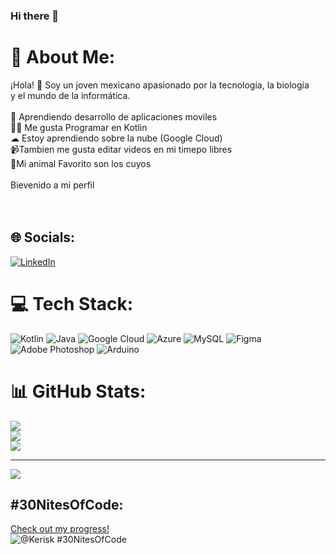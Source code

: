 ### Hi there 👋
# 💫 About Me:
¡Hola! 👋 Soy un joven mexicano apasionado por la tecnología, la biología<br> y el mundo de la informática.<br><br>📱 Aprendiendo desarrollo de aplicaciones moviles<br>👨‍💻 Me gusta Programar en Kotlin <br>☁ Estoy aprendiendo sobre la nube (Google Cloud)<br>📹Tambien me gusta editar videos en mi timepo libres<br>🐹Mi animal Favorito son los cuyos<br><br>Bievenido a mi perfil<br><br><br>


## 🌐 Socials:
[![LinkedIn](https://img.shields.io/badge/LinkedIn-%230077B5.svg?logo=linkedin&logoColor=white)](https://linkedin.com/in/https://www.linkedin.com/in/kevinaxxer/) 

# 💻 Tech Stack:
![Kotlin](https://img.shields.io/badge/kotlin-%237F52FF.svg?style=for-the-badge&logo=kotlin&logoColor=white) ![Java](https://img.shields.io/badge/java-%23ED8B00.svg?style=for-the-badge&logo=openjdk&logoColor=white) ![Google Cloud](https://img.shields.io/badge/GoogleCloud-%234285F4.svg?style=for-the-badge&logo=google-cloud&logoColor=white) ![Azure](https://img.shields.io/badge/azure-%230072C6.svg?style=for-the-badge&logo=microsoftazure&logoColor=white) ![MySQL](https://img.shields.io/badge/mysql-%2300000f.svg?style=for-the-badge&logo=mysql&logoColor=white) ![Figma](https://img.shields.io/badge/figma-%23F24E1E.svg?style=for-the-badge&logo=figma&logoColor=white) ![Adobe Photoshop](https://img.shields.io/badge/adobe%20photoshop-%2331A8FF.svg?style=for-the-badge&logo=adobe%20photoshop&logoColor=white) ![Arduino](https://img.shields.io/badge/-Arduino-00979D?style=for-the-badge&logo=Arduino&logoColor=white)
# 📊 GitHub Stats:
![](https://github-readme-stats.vercel.app/api?username=KevinRomero2&theme=tokyonight&hide_border=true&include_all_commits=false&count_private=false)<br/>
![](https://github-readme-streak-stats.herokuapp.com/?user=KevinRomero2&theme=tokyonight&hide_border=true)<br/>
![](https://github-readme-stats.vercel.app/api/top-langs/?username=KevinRomero2&theme=tokyonight&hide_border=true&include_all_commits=false&count_private=false&layout=compact)

---
[![](https://visitcount.itsvg.in/api?id=KevinRomero2&icon=0&color=3)](https://visitcount.itsvg.in)

<!-- Proudly created with GPRM ( https://gprm.itsvg.in ) -->
## #30NitesOfCode:
  [Check out my progress!](https://www.codedex.io/@Kerisk/30-nites-of-code)  
  ![@Kerisk #30NitesOfCode](https://www.codedex.io/api/petStatus?user=Kerisk)
<!--
**KevinRomero2/KevinRomero2** is a ✨ _special_ ✨ repository because its `README.md` (this file) appears on your GitHub profile.

Here are some ideas to get you started:

- 🔭 I’m currently working on ...
- 🌱 I’m currently learning ...
- 👯 I’m looking to collaborate on ...
- 🤔 I’m looking for help with ...
- 💬 Ask me about ...
- 📫 How to reach me: ...
- 😄 Pronouns: ...
- ⚡ Fun fact: ...
-->
